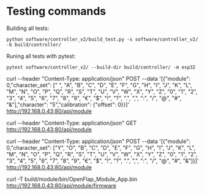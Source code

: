 # Testing commands

Building all tests:
```
python software/controller_v2/build_test.py -s software/controller_v2/ -b build/controller/
```

Runing all tests with pytest:
```
pytest software/controller_v2/ --build-dir build/controller/ -m esp32
```

curl --header "Content-Type: application/json" POST --data '[{"module": 0,"character_set": [" ", "A", "B", "C", "D", "E", "F", "G", "H", "I", "J", "K", "L", "M", "N", "O", "P", "Q", "R", "S", "T", "U", "V", "W", "X", "Y", "Z", "0", "1", "2", "3", "4", "5", "6", "7", "8", "9", "€", "$", "!", "?", ".", ",", ":", "/", "@", "#", "&"],"character": "5","calibration": {"offset": 0}}]' http://192.168.0.43:80/api/module


curl --header "Content-Type: application/json" GET http://192.168.0.43:80/api/module

curl --header "Content-Type: application/json" POST --data '[{"module": 0,"character_set": ["Y", "O", "B", "C", "D", "E", "F", "G", "H", "I", "J", "K", "L", "M", "N", "O", "P", "Q", "R", "S", "T", "U", "V", "W", "X", "Y", "Z", "0", "1", "2", "3", "4", "5", "6", "7", "8", "9", "€", "$", "!", "?", ".", ",", ":", "/", "@", "#", "&"]}]' http://192.168.0.43:80/api/module

curl -T build/module/bin/OpenFlap_Module_App.bin http://192.168.0.43:80/api/module/firmware